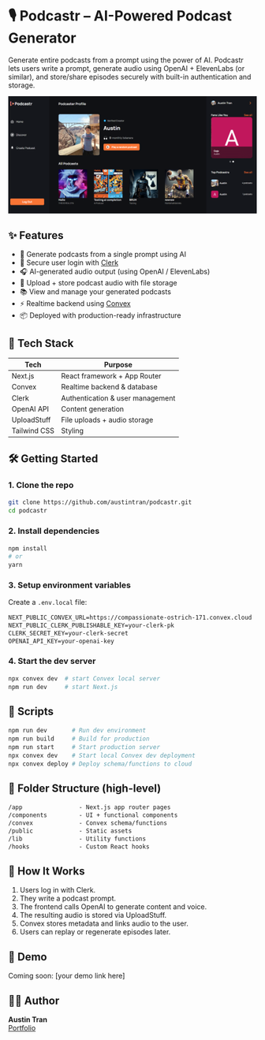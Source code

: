 # 🎙️ Podcastr – AI-Powered Podcast Generator

Generate entire podcasts from a prompt using the power of AI. Podcastr lets users write a prompt, generate audio using OpenAI + ElevenLabs (or similar), and store/share episodes securely with built-in authentication and storage.

![Podcastr Screenshot](/ai-podcast/public/images/cover.png)

## ✨ Features

- 🧠 Generate podcasts from a single prompt using AI
- 🔐 Secure user login with [Clerk](https://clerk.dev/)
- 🎧 AI-generated audio output (using OpenAI / ElevenLabs)
- 💾 Upload + store podcast audio with file storage
- 📚 View and manage your generated podcasts
- ⚡ Realtime backend using [Convex](https://convex.dev/)
- 📦 Deployed with production-ready infrastructure

## 🚀 Tech Stack

| Tech         | Purpose                                 |
|--------------|-----------------------------------------|
| Next.js      | React framework + App Router            |
| Convex       | Realtime backend & database             |
| Clerk        | Authentication & user management        |
| OpenAI API   | Content generation                      |
| UploadStuff  | File uploads + audio storage            |
| Tailwind CSS | Styling                                 |

## 🛠️ Getting Started

### 1. Clone the repo

```bash
git clone https://github.com/austintran/podcastr.git
cd podcastr
```

### 2. Install dependencies

```bash
npm install
# or
yarn
```

### 3. Setup environment variables

Create a `.env.local` file:

```env
NEXT_PUBLIC_CONVEX_URL=https://compassionate-ostrich-171.convex.cloud
NEXT_PUBLIC_CLERK_PUBLISHABLE_KEY=your-clerk-pk
CLERK_SECRET_KEY=your-clerk-secret
OPENAI_API_KEY=your-openai-key
```

### 4. Start the dev server

```bash
npx convex dev  # start Convex local server
npm run dev     # start Next.js
```

## 🧪 Scripts

```bash
npm run dev       # Run dev environment
npm run build     # Build for production
npm run start     # Start production server
npx convex dev    # Start local Convex dev deployment
npx convex deploy # Deploy schema/functions to cloud
```

## 📂 Folder Structure (high-level)

```
/app                - Next.js app router pages
/components         - UI + functional components
/convex             - Convex schema/functions
/public             - Static assets
/lib                - Utility functions
/hooks              - Custom React hooks
```

## 🧠 How It Works

1. Users log in with Clerk.
2. They write a podcast prompt.
3. The frontend calls OpenAI to generate content and voice.
4. The resulting audio is stored via UploadStuff.
5. Convex stores metadata and links audio to the user.
6. Users can replay or regenerate episodes later.

## 📸 Demo

Coming soon: [your demo link here]

## 🧑‍💻 Author

**Austin Tran**  
[Portfolio](https://austintran.me)


